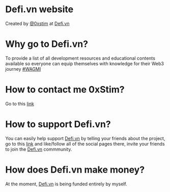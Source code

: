 # Defi.vn website

Created by [@0xstim](https://github.com/0xstim) at [Defi.vn](https://defi.vn)

# Why go to Defi.vn?

To provide a list of all development resources and educational contents available so everyone can equip themselves with knowledge for their Web3 journey [#WAGMI](https://twitter.com/0xStim)

# How to contact me 0xStim?

Go to this [link](https://defi.vn/0xstim)

# How to support Defi.vn?

You can easily help support [Defi.vn](https://www.defi.vn) by telling your friends about the project, go to this [link](https://defi.vn/links) and like/follow all of the social pages there, invite your friends to join the [Defi.vn](https://www.defi.vn) commmunity.

# How does Defi.vn make money?

At the moment, [Defi.vn](https://www.defi.vn) is being funded entirely by myself.
